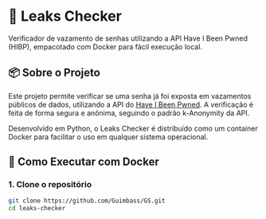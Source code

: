 # 🔐 Leaks Checker

Verificador de vazamento de senhas utilizando a API Have I Been Pwned (HIBP), empacotado com Docker para fácil execução local.

## 📦 Sobre o Projeto

Este projeto permite verificar se uma senha já foi exposta em vazamentos públicos de dados, utilizando a API do [Have I Been Pwned](https://haveibeenpwned.com/). A verificação é feita de forma segura e anônima, seguindo o padrão k-Anonymity da API.

Desenvolvido em Python, o Leaks Checker é distribuído como um container Docker para facilitar o uso em qualquer sistema operacional.

## 🐳 Como Executar com Docker

### 1. Clone o repositório

```bash
git clone https://github.com/Guimbass/GS.git
cd leaks-checker
